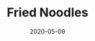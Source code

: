 --- 
title: "Fried Noodles"
date: 2020-05-09
categories: arrangements
composer: "Pink Guy/George Miller"
pdf-link: fried-noodles-pink-guy-piano-arr-alex-kappen-may-2020.pdf
pdf-lyric: #
yt-link: https://www.youtube.com/watch?v=8Ac-5MkWIeU
muse-link: https://musescore.com/user/28025112/scores/6138621
difficulty: Intermediate
thumbnail: 
---